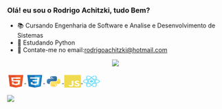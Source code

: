 ### Olá! eu sou o Rodrigo Achitzki, tudo Bem?
- 📚 Cursando Engenharia de Software e Analise e Desenvolvimento de Sistemas
- 🐍 Estudando Python
- 📧 Contate-me no email:rodrigoachitzki@hotmail.com
<div align="center">
  <a href="https://https://github.com/RodrigoAchitzki/rodrigoachitzki">
  <img height="180em" src="https://github-readme-stats.vercel.app/api?username=RodrigoAchitzki&show_icons=true&theme=dark&include_all_commits=true&count_private=true"/>
</div>
  
  <div style="display: inline_block"><br>
  <img align="center" alt="Digo-HTML" height="30" width="40" src="https://raw.githubusercontent.com/devicons/devicon/master/icons/html5/html5-original.svg">
  <img align="center" alt="Digo-CSS" height="30" width="40" src="https://raw.githubusercontent.com/devicons/devicon/master/icons/css3/css3-original.svg">
  <img align="center" alt="digo-Python" height="30" width="40" src="https://raw.githubusercontent.com/devicons/devicon/master/icons/python/python-original.svg">
  <img align="center" alt="Digo-Js" height="30" width="40" src="https://raw.githubusercontent.com/devicons/devicon/master/icons/javascript/javascript-plain.svg">
  <img align="center" alt="Digo-React" height="30" width="40" src="https://raw.githubusercontent.com/devicons/devicon/master/icons/react/react-original.svg">

</div>
 
<div>
<br>
   <a href="https://www.linkedin.com/in/rodrigo-achitzki-994b59252/" target="_blank"><img src="https://img.shields.io/badge/-LinkedIn-%230077B5?style=for-the-badge&logo=linkedin&logoColor=white" target="_blank"></a>

 
